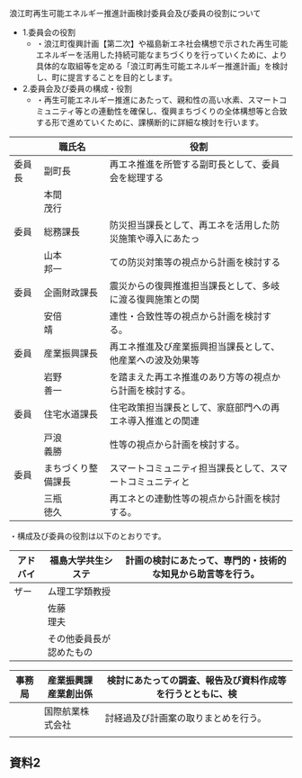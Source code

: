 浪江町再生可能エネルギー推進計画検討委員会及び委員の役割について

- 1.委員会の役割
	- ・浪江町復興計画【第二次】や福島新エネ社会構想で示された再生可能エネルギーを活用した持続可能なまちづくりを行っていくために、より具体的な取組等を定める「浪江町再生可能エネルギー推進計画」を検討し、町に提言することを目的とします。
- 2.委員会及び委員の構成・役割
	- ・再生可能エネルギー推進にあたって、親和性の高い水素、スマートコミュニティ等との連動性を確保し、復興まちづくりの全体構想等と合致する形で進めていくために、課横断的に詳細な検討を行います。

|     | 職氏名       | 役割                            |
|-----|-----------|-------------------------------|
| 委員長 | 副町長       | 再エネ推進を所管する副町長として、委員会を総理する     |
|     | 本間<br>茂行  |                               |
| 委員  | 総務課長      | 防災担当課長として、再エネを活用した防災施策や導入にあたっ |
|     | 山本<br>邦一  | ての防災対策等の視点から計画を検討する           |
| 委員  | 企画財政課長    | 震災からの復興推進担当課長として、多岐に渡る復興施策との関 |
|     | 安倍<br>靖   | 連性・合致性等の視点から計画を検討する。          |
| 委員  | 産業振興課長    | 再エネ推進及び産業振興担当課長として、他産業への波及効果等 |
|     | 岩野<br>善一  | を踏まえた再エネ推進のあり方等の視点から計画を検討する。  |
| 委員  | 住宅水道課長    | 住宅政策担当課長として、家庭部門への再エネ導入推進との関連 |
|     | 戸浪<br>義勝  | 性等の視点から計画を検討する。               |
| 委員  | まちづくり整備課長 | スマートコミュニティ担当課長として、スマートコミュニティと |
|     | 三瓶<br>徳久  | 再エネとの連動性等の視点から計画を検討する。        |

・構成及び委員の役割は以下のとおりです。

| アドバイ | 福島大学共生システ    | 計画の検討にあたって、専門的・技術的な知見から助言等を行う。 |
|------|--------------|--------------------------------|
| ザー   | ム理工学類教授      |                                |
|      | 佐藤<br>理夫     |                                |
|      | その他委員長が認めたもの |                                |

| 事務局 | 産業振興課<br>産業創出係 | 検討にあたっての調査、報告及び資料作成等を行うとともに、検 |
|-----|----------------|-------------------------------|
|     | 国際航業株式会社       | 討経過及び計画案の取りまとめを行う。            |
|     |                |                               |

## 資料2